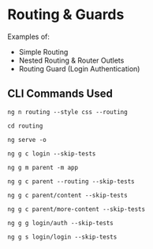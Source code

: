 # Routing & Guards

Examples of:

- Simple Routing
- Nested Routing & Router Outlets
- Routing Guard (Login Authentication)

## CLI Commands Used

```
ng n routing --style css --routing

cd routing

ng serve -o

ng g c login --skip-tests

ng g m parent -m app

ng g c parent --routing --skip-tests

ng g c parent/content --skip-tests

ng g c parent/more-content --skip-tests

ng g g login/auth --skip-tests

ng g s login/login --skip-tests
```
